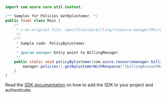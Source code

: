 ```java
import com.azure.core.util.Context;

/** Samples for Policies GetByCustomer. */
public final class Main {
    /*
     * x-ms-original-file: specification/billing/resource-manager/Microsoft.Billing/stable/2020-05-01/examples/CustomerPolicy.json
     */
    /**
     * Sample code: PolicyByCustomer.
     *
     * @param manager Entry point to BillingManager.
     */
    public static void policyByCustomer(com.azure.resourcemanager.billing.BillingManager manager) {
        manager.policies().getByCustomerWithResponse("{billingAccountName}", "{customerName}", Context.NONE);
    }
}
```

Read the [SDK documentation](https://github.com/Azure/azure-sdk-for-java/blob/azure-resourcemanager-billing_1.0.0-beta.2/sdk/billing/azure-resourcemanager-billing/README.md) on how to add the SDK to your project and authenticate.
